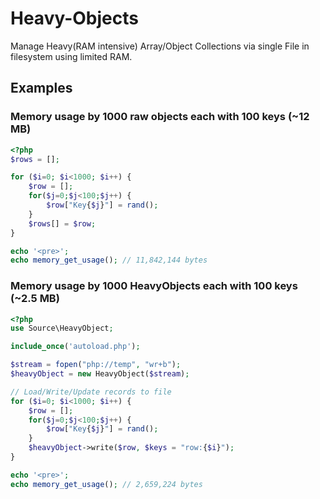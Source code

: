 # Heavy-Objects
Manage Heavy(RAM intensive) Array/Object Collections via single File in filesystem using limited RAM.

## Examples

### Memory usage by 1000 raw objects each with 100 keys (~12 MB)

```PHP
<?php
$rows = [];

for ($i=0; $i<1000; $i++) {
    $row = [];
    for($j=0;$j<100;$j++) {
        $row["Key{$j}"] = rand();
    }
    $rows[] = $row;
}

echo '<pre>';
echo memory_get_usage(); // 11,842,144 bytes
```

### Memory usage by 1000 HeavyObjects each with 100 keys (~2.5 MB)

```PHP
<?php
use Source\HeavyObject;

include_once('autoload.php');

$stream = fopen("php://temp", "wr+b");
$heavyObject = new HeavyObject($stream);

// Load/Write/Update records to file
for ($i=0; $i<1000; $i++) {
    $row = [];
    for($j=0;$j<100;$j++) {
        $row["Key{$j}"] = rand();
    }
    $heavyObject->write($row, $keys = "row:{$i}");
}

echo '<pre>';
echo memory_get_usage(); // 2,659,224 bytes
```
